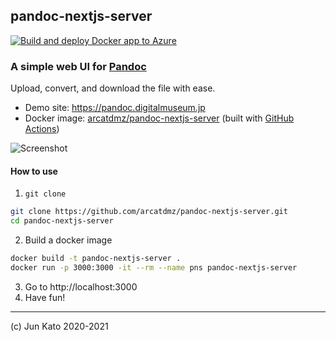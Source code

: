 ## pandoc-nextjs-server

[![Build and deploy Docker app to Azure](https://github.com/arcatdmz/pandoc-nextjs-server/workflows/Build%20and%20deploy%20Docker%20app%20to%20Azure/badge.svg)](https://github.com/arcatdmz/pandoc-nextjs-server/actions?query=workflow%3Adeploy)

### A simple web UI for [Pandoc](https://pandoc.org/)

Upload, convert, and download the file with ease.

- Demo site: https://pandoc.digitalmuseum.jp
- Docker image: [arcatdmz/pandoc-nextjs-server](http://hub.docker.com/repository/docker/arcatdmz/pandoc-nextjs-server) (built with [GitHub Actions]())

![Screenshot](https://i.gyazo.com/9ad5ea13216154750470b0659157facb.png)

#### How to use

1. `git clone`

```sh
git clone https://github.com/arcatdmz/pandoc-nextjs-server.git
cd pandoc-nextjs-server
```

2. Build a docker image

```sh
docker build -t pandoc-nextjs-server .
docker run -p 3000:3000 -it --rm --name pns pandoc-nextjs-server
```

3. Go to http://localhost:3000
4. Have fun!

---

(c) Jun Kato 2020-2021
